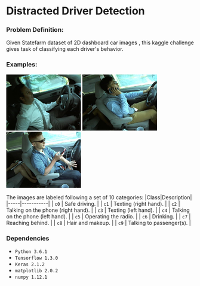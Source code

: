 
# Distracted Driver Detection

### Problem Definition:
Given Statefarm dataset of 2D dashboard car images , this kaggle challenge gives task of classifying each driver's behavior.


### Examples:
<img src="examples/img1.jpg" width="200"> <img src="examples/img2.jpg" width="200"> <img src="examples/img3.jpg" width="200">

The images are labeled following a set of 10 categories:
|Class|Description|
|-----|-----------|
| `c0` | Safe driving. |
| `c1` | Texting (right hand). |
| `c2` | Talking on the phone (right hand). |
| `c3` | Texting (left hand). |
| `c4` | Talking on the phone (left hand). |
| `c5` | Operating the radio. |
| `c6` | Drinking. |
| `c7` | Reaching behind. |
| `c8` | Hair and makeup. |
| `c9` | Talking to passenger(s). |

### Dependencies

* `Python 3.6.1`
* `Tensorflow 1.3.0`
* `Keras 2.1.2`
* `matplotlib 2.0.2`
* `numpy 1.12.1`
